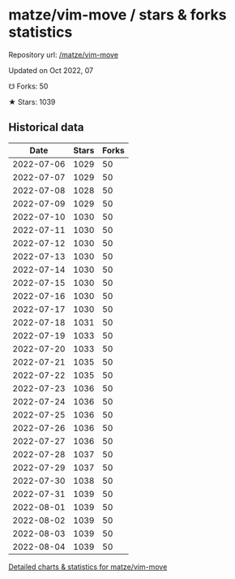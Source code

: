 # matze/vim-move / stars & forks statistics

Repository url: [/matze/vim-move](https://github.com/matze/vim-move)

Updated on Oct 2022, 07

☋ Forks: 50

★ Stars: 1039

## Historical data
| Date | Stars | Forks |
|------|-------|-------|
| 2022-07-06 | 1029 | 50 | 
| 2022-07-07 | 1029 | 50 | 
| 2022-07-08 | 1028 | 50 | 
| 2022-07-09 | 1029 | 50 | 
| 2022-07-10 | 1030 | 50 | 
| 2022-07-11 | 1030 | 50 | 
| 2022-07-12 | 1030 | 50 | 
| 2022-07-13 | 1030 | 50 | 
| 2022-07-14 | 1030 | 50 | 
| 2022-07-15 | 1030 | 50 | 
| 2022-07-16 | 1030 | 50 | 
| 2022-07-17 | 1030 | 50 | 
| 2022-07-18 | 1031 | 50 | 
| 2022-07-19 | 1033 | 50 | 
| 2022-07-20 | 1033 | 50 | 
| 2022-07-21 | 1035 | 50 | 
| 2022-07-22 | 1035 | 50 | 
| 2022-07-23 | 1036 | 50 | 
| 2022-07-24 | 1036 | 50 | 
| 2022-07-25 | 1036 | 50 | 
| 2022-07-26 | 1036 | 50 | 
| 2022-07-27 | 1036 | 50 | 
| 2022-07-28 | 1037 | 50 | 
| 2022-07-29 | 1037 | 50 | 
| 2022-07-30 | 1038 | 50 | 
| 2022-07-31 | 1039 | 50 | 
| 2022-08-01 | 1039 | 50 | 
| 2022-08-02 | 1039 | 50 | 
| 2022-08-03 | 1039 | 50 | 
| 2022-08-04 | 1039 | 50 | 


[Detailed charts & statistics for matze/vim-move](https://reviewgithub.com/rep/matze/vim-move)
